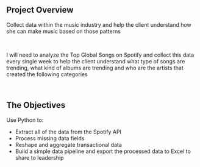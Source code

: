 ## Project Overview
Collect data within the music industry and help the client understand how she can make music based on those patterns

<br>

I will need to analyze the Top Global Songs on Spotify and collect this data every single week to help the client understand what type of songs are trending, what kind of albums are trending and who are the artists that created the following categories

<br>

## The Objectives
Use Python to:
- Extract all of the data from the Spotify API
- Process missing data fields
- Reshape and aggregate transactional data
- Build a simple data pipeline and export the processed data to Excel to share to leadership

